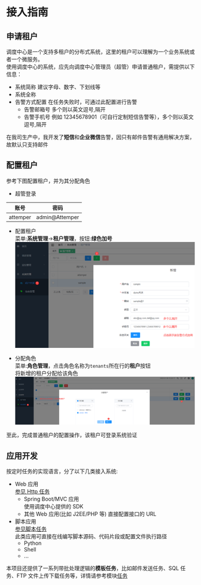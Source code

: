 # 接入指南

## 申请租户

调度中心是一个支持多租户的分布式系统，这里的租户可以理解为一个业务系统或者一个微服务。  
使用调度中心的系统，应先向调度中心管理员（超管）申请普通租户，需提供以下信息：

- 系统简称
  建议字母、数字、下划线等
- 系统全称
- 告警方式配置
  在任务失败时，可通过此配置进行告警
  - 告警邮箱号
    多个则以英文逗号,隔开
  - 告警手机号
    例如 12345678901（可自行定制短信告警等），多个则以英文逗号,隔开

在我司生产中，我开发了**短信**和**企业微信**告警，因只有邮件告警有通用解决方案，故默认只支持邮件

## 配置租户

参考下图配置租户，并为其分配角色

- 超管登录

|   账号   |      密码      |
| :------: | :------------: |
| attemper | admin@Attemper |

- 配置租户  
  菜单:**系统管理**->**租户管理**，按钮:**绿色加号**  
  ![](../assets/tenant/tenant-add.png)

- 分配角色  
  菜单:**角色管理**，点击角色名称为`tenants`所在行的**租户**按钮  
  将新增的租户分配给该角色
  ![](../assets/tenant/role-tenant-allocate.png)

至此，完成普通租户的配置操作，该租户可登录系统验证

## 应用开发

按定时任务的实现语言，分了以下几类接入系统:

- Web 应用  
  [参见 Http 任务](/feature/dispatch/job.md#http-任务)
  - Spring Boot/MVC 应用  
    使用调度中心提供的 SDK
  - 其他 Web 应用(比如 J2EE/PHP 等)
    直接配置接口的 URL
- 脚本应用  
  [参见脚本任务](/feature/dispatch/job.md#shell-bash)  
  此类应用可直接在线编写脚本源码、代码片段或配置文件执行路径
  - Python
  - Shell
  - ...

本项目还提供了一系列带批处理逻辑的**模板任务**，比如邮件发送任务、SQL 任务、FTP 文件上传下载任务等，详情请参考模块[任务](/feature/dispatch/job.md#任务节点)
